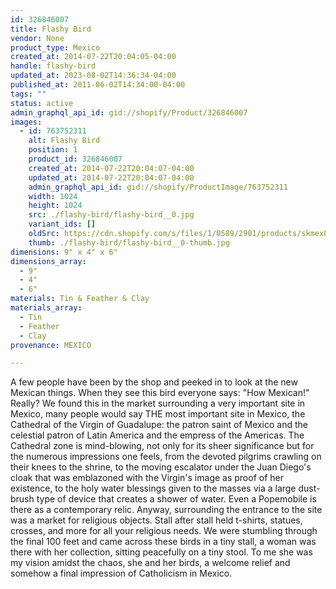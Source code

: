 ```yaml
---
id: 326846007
title: Flashy Bird
vendor: None
product_type: Mexico
created_at: 2014-07-22T20:04:05-04:00
handle: flashy-bird
updated_at: 2023-08-02T14:36:34-04:00
published_at: 2011-06-02T14:34:00-04:00
tags: ""
status: active
admin_graphql_api_id: gid://shopify/Product/326846007
images:
  - id: 763752311
    alt: Flashy Bird
    position: 1
    product_id: 326846007
    created_at: 2014-07-22T20:04:07-04:00
    updated_at: 2014-07-22T20:04:07-04:00
    admin_graphql_api_id: gid://shopify/ProductImage/763752311
    width: 1024
    height: 1024
    src: ./flashy-bird/flashy-bird__0.jpg
    variant_ids: []
    oldSrc: https://cdn.shopify.com/s/files/1/0589/2901/products/skmex0065.tif.jpeg?v=1406073847
    thumb: ./flashy-bird/flashy-bird__0-thumb.jpg
dimensions: 9" x 4" x 6"
dimensions_array:
  - 9"
  - 4"
  - 6"
materials: Tin & Feather & Clay
materials_array:
  - Tin
  - Feather
  - Clay
provenance: MEXICO

---
```


A few people have been by the shop and peeked in to look at the new Mexican things. When they see this bird everyone says: "How Mexican!" Really? We found this in the market surrounding a very important site in Mexico, many people would say THE most important site in Mexico, the Cathedral of the Virgin of Guadalupe: the patron saint of Mexico and the celestial patron of Latin America and the empress of the Americas. The Cathedral zone is mind-blowing, not only for its sheer significance but for the numerous impressions one feels, from the devoted pilgrims crawling on their knees to the shrine, to the moving escalator under the Juan Diego's cloak that was emblazoned with the Virgin's image as proof of her existence, to the holy water blessings given to the masses via a large dust-brush type of device that creates a shower of water. Even a Popemobile is there as a contemporary relic. Anyway, surrounding the entrance to the site was a market for religious objects. Stall after stall held t-shirts, statues, crosses, and more for all your religious needs. We were stumbling through the final 100 feet and came across these birds in a tiny stall, a woman was there with her collection, sitting peacefully on a tiny stool. To me she was my vision amidst the chaos, she and her birds, a welcome relief and somehow a final impression of Catholicism in Mexico.